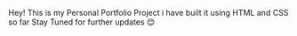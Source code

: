 Hey! This is my Personal Portfolio Project
i have built it using HTML and CSS so far
Stay Tuned for further updates 😊